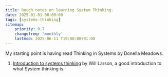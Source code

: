 ```yaml
---
title: Rough notes on learning System Thinking.
date: 2025-01-01 08:00:00
tags: [systems-thinking]
sitemap:
    priority: 0.7
    changefreq: 'monthly'
    lastmod: 2025-06-11 T19:00:00+01:00
---
```


My starting point is having read Thinking in Systems by Donella Meadows.

1. [Introduction to systems thinking](https://lethain.com/systems-thinking/) by Will Larson, a good introduction to what System thinking is.
